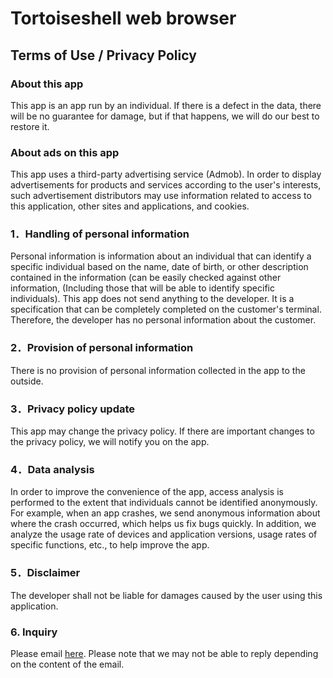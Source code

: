 # Tortoiseshell web browser

## Terms of Use / Privacy Policy

### About this app
This app is an app run by an individual. If there is a defect in the data, there will be no guarantee for damage, but if that happens, we will do our best to restore it.

### About ads on this app
This app uses a third-party advertising service (Admob).
In order to display advertisements for products and services according to the user's interests, such advertisement distributors may use information related to access to this application, other sites and applications, and cookies.

### 1．Handling of personal information
Personal information is information about an individual that can identify a specific individual based on the name, date of birth, or other description contained in the information (can be easily checked against other information, (Including those that will be able to identify specific individuals). This app does not send anything to the developer. It is a specification that can be completely completed on the customer's terminal. Therefore, the developer has no personal information about the customer.

### 2．Provision of personal information
There is no provision of personal information collected in the app to the outside.

### 3．Privacy policy update
This app may change the privacy policy. If there are important changes to the privacy policy, we will notify you on the app.

### 4．Data analysis
In order to improve the convenience of the app, access analysis is performed to the extent that individuals cannot be identified anonymously. For example, when an app crashes, we send anonymous information about where the crash occurred, which helps us fix bugs quickly. In addition, we analyze the usage rate of devices and application versions, usage rates of specific functions, etc., to help improve the app.

### 5．Disclaimer
The developer shall not be liable for damages caused by the user using this application.

### 6. Inquiry
Please email [here](mailto:tortoiseshellyuna@gmail.com?Subject=TortoiseshellInquiry:&body=question).
Please note that we may not be able to reply depending on the content of the email.

